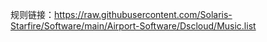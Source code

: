 规则链接：https://raw.githubusercontent.com/Solaris-Starfire/Software/main/Airport-Software/Dscloud/Music.list

